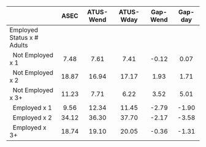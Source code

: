 
|                      |         ASEC |    ATUS-Wend |    ATUS-Wday |     Gap-Wend |      Gap-day |
| -------------------- | :----------: | :----------: | :----------: | :----------: | :----------: |
| Employed Status x # Adults |              |              |              |              |              |
| &nbsp;&nbsp;Not Employed x 1 |         7.48 |         7.61 |         7.41 |        -0.12 |         0.07 |
| &nbsp;&nbsp;Not Employed x 2 |        18.87 |        16.94 |        17.17 |         1.93 |         1.71 |
| &nbsp;&nbsp;Not Employed x 3+ |        11.23 |         7.71 |         6.22 |         3.52 |         5.01 |
| &nbsp;&nbsp;Employed x 1 |         9.56 |        12.34 |        11.45 |        -2.79 |        -1.90 |
| &nbsp;&nbsp;Employed x 2 |        34.12 |        36.30 |        37.70 |        -2.17 |        -3.58 |
| &nbsp;&nbsp;Employed x 3+ |        18.74 |        19.10 |        20.05 |        -0.36 |        -1.31 |

